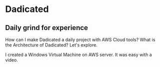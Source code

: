 # Dadicated

## Daily grind for experience

How can I make Dadicated a daily project with AWS Cloud tools? What is the Architecture of Dadicated? Let's explore.

I created a Windows Virtual Machine on AWS server. It was easy with a video. 
